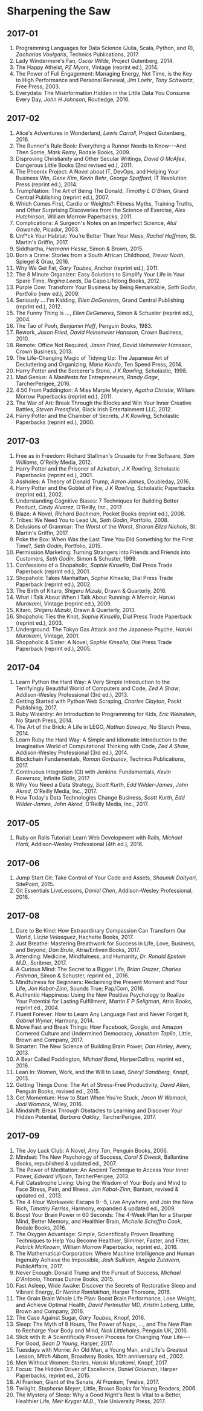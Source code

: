 # Sharpening the Saw

## 2017-01
1. Programming Languages for Data Science (Julia, Scala, Python, and R), _Zacharias Voulgaris_, Technics Publications, 2017.
1. Lady Windermere's Fan, _Oscar Wilde_, Project Gutenberg, 2014.
1. The Happy Atheist, _PZ Myers_, Vintage (reprint ed.), 2014.
1. The Power of Full Engagement: Managing Energy, Not Time, is the Key to High Performance and Personal Renewal, _Jim Loehr_, _Tony Schwartz_, Free Press, 2003.
1. Everydata: The Misinformation Hidden in the Little Data You Consume Every Day, _John H Johnson_, Routledge, 2016.

## 2017-02
1. Alice's Adventures in Wonderland, _Lewis Carroll_, Project Gutenberg, 2016.
1. The Runner's Rule Book: Everything a Runner Needs to Know---And Then Some, _Mark Remy_, Rodale Books, 2009.
1. Disproving Christianity and Other Secular Writings, _David G McAfee_, Dangerous Little Books (2nd revised ed.), 2011.
1. The Phoenix Project: A Novel about IT, DevOps, and Helping Your Business Win, _Gene Kim_, _Kevin Behr_, _George Spafford_, IT Revolution Press (reprint ed.), 2014.
1. TrumpNation: The Art of Being The Donald, _Timothy L O'Brien_, Grand Central Publishing (reprint ed.), 2007.
1. Which Comes First, Cardio or Weights?: Fitness Myths, Training Truths, and Other Surprising Discoveries from the Science of Exercise, _Alex Hutchinson_, William Morrow Paperbacks, 2011.
1. Complications: A Surgeon's Notes on an Imperfect Science, _Atul Gawande_, Picador, 2003.
1. Unf\*ck Your Habitat: You're Better Than Your Mess, _Rachel Hoffman_, St. Martin's Griffin, 2017.
1. Siddhartha, _Hermann Hesse_, Simon & Brown, 2015.
1. Born a Crime: Stories from a South African Childhood, _Trevor Noah_, Spiegel & Grau, 2016.
1. Why We Get Fat, _Gary Taubes_, Anchor (reprint ed.), 2011.
1. The 8 Minute Organizer: Easy Solutions to Simplify Your Life in Your Spare Time, _Regina Leeds_, Da Capo Lifelong Books, 2012.
1. Purple Cow: Transform Your Business by Being Remarkable, _Seth Godin_, Portfolio (new ed.), 2009.
1. Seriously ... I'm Kidding, _Ellen DeGeneres_, Grand Central Publishing (reprint ed.), 2012.
1. The Funny Thing Is ..., _Ellen DeGeneres_, Simon & Schuster (reprint ed.), 2004.
1. The Tao of Pooh, _Benjamin Hoff_, Penguin Books, 1983.
1. Rework, _Jason Fried_, _David Heinemeier Hansson_, Crown Business, 2010.
1. Remote: Office Not Required, _Jason Fried_, _David Heinemeier Hansson_, Crown Business, 2013.
1. The Life-Changing Magic of Tidying Up: The Japanese Art of Decluttering and Organizing, _Marie Kondo_, Ten Speed Press, 2014.
1. Harry Potter and the Sorcerer's Stone, _J K Rowling_, Scholastic, 1998.
1. Mad Genius: A Manifesto for Entrepreneurs, _Randy Gage_, TarcherPerigee, 2016.
1. 4:50 From Paddington: A Miss Marple Mystery, _Agatha Christie_, William Morrow Paperbacks (reprint ed.), 2011.
1. The War of Art: Break Through the Blocks and Win Your Inner Creative Battles, _Steven Pressfield_, Black Irish Entertainment LLC, 2012.
1. Harry Potter and the Chamber of Secrets, _J K Rowling_, Scholastic Paperbacks (reprint ed.), 2000.

## 2017-03
1. Free as in Freedom: Richard Stallman's Crusade for Free Software, _Sam Williams_, O'Reilly Media, 2012.
1. Harry Potter and the Prisoner of Azkaban, _J K Rowling_, Scholastic Paperbacks (reprint ed.), 2001.
1. Assholes: A Theory of Donald Trump, _Aaron James_, Doubleday, 2016.
1. Harry Potter and the Goblet of Fire, _J K Rowling_, Scholastic Paperbacks (reprint ed.), 2002.
1. Understanding Cognitive Biases: 7 Techniques for Building Better Product, _Cindy Alvarez_, O'Reilly, Inc., 2017.
1. Blaze: A Novel, _Richard Bachman_, Pocket Books (reprint ed.), 2008.
1. Tribes: We Need You to Lead Us, _Seth Godin_, Portfolio, 2008.
1. Delusions of Grammar: The Worst of the Worst, _Sharon Eliza Nichols_, St. Martin's Griffin, 2017.
1. Poke the Box: When Was the Last Time You Did Something for the First Time?, _Seth Godin_, Portfolio, 2015.
1. Permission Marketing: Turning Strangers into Friends and Friends into Customers, _Seth Godin_, Simon & Schuster, 1999.
1. Confessions of a Shopaholic, _Sophie Kinsella_, Dial Press Trade Paperback (reprint ed.), 2001.
1. Shopaholic Takes Manhattan, _Sophie Kinsella_, Dial Press Trade Paperback (reprint ed.), 2002.
1. The Birth of Kitaro, _Shigeru Mizuki_, Drawn & Quarterly, 2016.
1. What I Talk About When I Talk About Running: A Memoir, _Haruki Murakami_, Vintage (reprint ed.), 2009.
1. Kitaro, _Shigeru Mizuki_, Drawn & Quarterly, 2013.
1. Shopaholic Ties the Knot, _Sophie Kinsella_, Dial Press Trade Paperback (reprint ed.), 2003.
1. Underground: The Tokyo Gas Attack and the Japanese Psyche, _Haruki Murakami_, Vintage, 2001.
1. Shopaholic & Sister: A Novel, _Sophie Kinsella_, Dial Press Trade Paperback (reprint ed.), 2005.

## 2017-04
1. Learn Python the Hard Way: A Very Simple Introduction to the Terrifyingly Beautiful World of Computers and Code, _Zed A Shaw_, Addison-Wesley Professional (3rd ed.), 2013.
1. Getting Started with Python Web Scraping, _Charles Clayton_, Packt Publishing, 2017.
1. Ruby Wizardry: An Introduction to Programming for Kids, _Eric Weinstein_, No Starch Press, 2014.
1. The Art of the Brick: A Life in LEGO, _Nathan Sawaya_, No Starch Press, 2014.
1. Learn Ruby the Hard Way: A Simple and Idiomatic Introduction to the Imaginative World of Computational Thinking with Code, _Zed A Shaw_, Addison-Wesley Professional (3rd ed.), 2014.
1. Blockchain Fundamentals, _Roman Gorbunov_, Technics Publications, 2017.
1. Continuous Integration (CI) with Jenkins: Fundamentals, _Kevin Bowersox_, Infinite Skills, 2017.
1. Why You Need a Data Strategy, _Scott Kurth_, _Edd Wilder-James_, _John Akred_, O'Reilly Media, Inc., 2017.
1. How Today's Data Technologies Change Business, _Scott Kurth_, _Edd Wilder-James_, _John Akred_, O'Reilly Media, Inc., 2017.

## 2017-05
1. Ruby on Rails Tutorial: Learn Web Development with Rails, _Michael Hartl_, Addison-Wesley Professional (4th ed.), 2016.

## 2017-06
1. Jump Start Git: Take Control of Your Code and Assets, _Shaumik Daityari_, SitePoint, 2015.
1. Git Essentials LiveLessons, _Daniel Chen_, Addison-Wesley Professional, 2016.

## 2017-08
1. Dare to Be Kind: How Extraordinary Compassion Can Transform Our World, _Lizzie Velasquez_, Hachette Books, 2017.
1. Just Breathe: Mastering Breathwork for Success in Life, Love, Business, and Beyond, _Dan Brule_, Atria/Enliven Books, 2017.
1. Attending: Medicine, Mindfulness, and Humanity, _Dr. Ronald Epstein M.D._, Scribner, 2017.
1. A Curious Mind: The Secret to a Bigger Life, _Brian Grazer_, _Charles Fishman_, Simon & Schuster, reprint ed., 2016.
1. Mindfulness for Beginners: Reclaiming the Present Moment and Your Life, _Jon Kabat-Zinn_, Sounds True; Pap/Com, 2016.
1. Authentic Happiness: Using the New Positive Psychology to Realize Your Potential for Lasting Fulfillment, _Martin E P Seligman_, Atria Books, reprint ed., 2004.
1. Fluent Forever: How to Learn Any Language Fast and Never Forget It, _Gabriel Wyner_, Harmony, 2014.
1. Move Fast and Break Things: How Facebook, Google, and Amazon Cornered Culture and Undermined Democracy, _Jonathan Taplin_, Little, Brown and Company, 2017.
1. Smarter: The New Science of Building Brain Power, _Dan Hurley_, Avery, 2013.
1. A Bear Called Paddington, _Michael Bond_, HarperCollins, reprint ed., 2016.
1. Lean In: Women, Work, and the Will to Lead, _Sheryl Sandberg_, Knopf, 2013.
1. Getting Things Done: The Art of Stress-Free Productivity, _David Allen_, Penguin Books, revised ed., 2015.
1. Get Momentum: How to Start When You're Stuck, _Jason W Womack_, _Jodi Womack_, Wiley, 2016.
1. Mindshift: Break Through Obstacles to Learning and Discover Your Hidden Potential, _Barbara Oakley_, TarcherPerigee, 2017.

## 2017-09
1. The Joy Luck Club: A Novel, _Amy Tan_, Penguin Books, 2006.
1. Mindset: The New Psychology of Success, _Carol S Dweck_, Ballantine Books, republished & updated ed., 2007.
1. The Power of Meditation: An Ancient Technique to Access Your Inner Power, _Edward Viljoen_, TarcherPerigee, 2013.
1. Full Catastrophe Living: Using the Wisdom of Your Body and Mind to Face Stress, Pain, and Illness, _Jon Kabat-Zinn_, Bantam, revised & updated ed., 2013.
1. The 4-Hour Workweek: Escape 9--5, Live Anywhere, and Join the New Rich, _Timothy Ferriss_, Harmony, expanded & updated ed., 2009.
1. Boost Your Brain Power in 60 Seconds: The 4-Week Plan for a Sharper Mind, Better Memory, and Healthier Brain, _Michelle Schoffro Cook_, Rodale Books, 2016.
1. The Oxygen Advantage: Simple, Scientifically Proven Breathing Techniques to Help You Become Healthier, Slimmer, Faster, and Fitter, _Patrick McKeown_, William Morrow Paperbacks, reprint ed., 2016.
1. The Mathematical Corporation: Where Machine Intelligence and Human Ingenuity Achieve the Impossible, _Josh Sullivan_, _Angela Zutavern_, PublicAffairs, 2017.
1. Never Enough: Donald Trump and the Pursuit of Success, _Michael D'Antonio_, Thomas Dunne Books, 2015.
1. Fast Asleep, Wide Awake: Discover the Secrets of Restorative Sleep and Vibrant Energy, _Dr Nerina Ramlakhan_, Harper Thorsons, 2016.
1. The Grain Brain Whole Life Plan: Boost Brain Performance, Lose Weight, and Achieve Optimal Health, _David Perlmutter MD_, _Kristin Loberg_, Little, Brown and Company, 2016.
1. The Case Against Sugar, _Gary Taubes_, Knopf, 2016.
1. Sleep: The Myth of 8 Hours, The Power of Naps, ..., and The New Plan to Recharge Your Body and Mind, _Nick Littlehales_, Penguin UK, 2016.
1. Stick with It: A Scientifically Proven Process for Changing Your Life---For Good, _Sean D Young_, Harper, 2017.
1. Tuesdays with Morrie: An Old Man, a Young Man, and Life's Greatest Lesson, _Mitch Albom_, Broadway Books, 10th anniversary ed., 2002.
1. Men Without Women: Stories, _Haruki Murakami_, Knopf, 2017.
1. Focus: The Hidden Driver of Excellence, _Daniel Goleman_, Harper Paperbacks, reprint ed., 2015.
1. Al Franken, Giant of the Senate, _Al Franken_, Twelve, 2017.
1. Twilight, _Stephenie Meyer_, Little, Brown Books for Young Readers, 2006.
1. The Mystery of Sleep: Why a Good Night's Rest Is Vital to a Better, Healthier Life, _Meir Kryger M.D._, Yale University Press, 2017.

